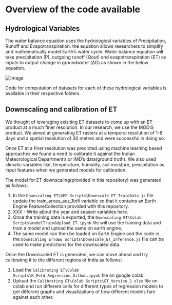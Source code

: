 # Overview of the code available

## Hydrological Variables

The water balance equation uses the hydrological variables of Precipitation, Runoff and Evapotranspiration. the equation allows researchers to simplify and mathematically model Earth’s water cycle. Water balance equation will take precipitation (P), outgoing runoff (Qout) and evapotranspiration (ET) as inputs to output change in groundwater (∆G) as shown in the below equation.

![image](https://github.com/siddharths00/Groundwater_Diagnostics/assets/45630336/0a999359-3f91-4cad-8d9c-93174f2879b7)

Code for computation of datasets for each of these hydrological variables is available in their respective folders.

## Downscaling and calibration of ET

We thought of leveraging exisiting ET datasets to come up with an ET product at a much finer resolution. In our research, we use
the MODIS product. We aimed at generating ET rasters at a temporal resolution of 1-8
days and a spatial resolution of 30 metres and were successful in doing so.

Once ET at a finer resolution was predicted using machine learning based approaches
we found a need to calibrate it against the Indian Meteorological Department’s or IMD’s
data(ground truth). We also used climatic variables like, temperature, humidity, soil moisture, precipitation as input features when we generated models for calibration.

The model for ET downscaling(provided in this repository) was generated as follows:
1. In the ``Downscaling ET\GEE Scripts\Downscale_ET_TrainData.js`` file update the train_areas_aez_1to5 variable so that it contains an Earth Engine FeatureCollection provided with this repository.
2. XXX - Write about the year and season variables here.
3. Once the training data is exported, the ``Downscaling ET\Colab Scripts\modelTrain&Upload_ET.ipynb`` file will use the training data and train a model and upload the same on earth engine.
4. The same model can then be loaded on Earth Engine and the code in the ``Downscaling ET\GEE Scripts\Downscale_ET_Inference.js`` file can be used to make predictions for the downscaled data.

Once the Downscaled ET is generated, we can move ahead and try calibrating it to the different regions of India as follows:
1. Load the ``Calibrating ET\Colab Scripts\K_Fold_Regression_Github.ipynb`` file on google colab.
2. Upload the ``Calibrating ET\Colab Scripts\ET_Version_2.xlsx`` file on colab and run different cells for different types of regression models to get different graphs and visualizations of how different models fare against each other.
